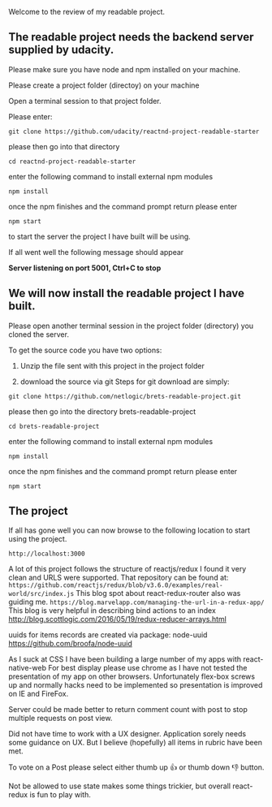 Welcome to the review of my readable project.

## The readable project needs the backend server supplied by udacity.

Please make sure you have node and npm installed on your machine.

Please create a project folder (directoy) on your machine

Open a terminal session to that project folder.

Please enter:

```git clone https://github.com/udacity/reactnd-project-readable-starter```

please then go into that directory

```cd reactnd-project-readable-starter```

enter the following command to install external npm modules

```npm install```

once the npm finishes and the command prompt return please enter

```npm start```

to start the server the project I have built will be using.

If all went well the following message should appear

__Server listening on port 5001, Ctrl+C to stop__

## We will now install the readable project I have built.


Please open another terminal session in the project folder (directory) you
cloned the server.

To get the source code you have two options:

1. Unzip the file sent with this project in the project folder

2. download the source via git
  Steps for git download are simply:

  ```git clone https://github.com/netlogic/brets-readable-project.git```

please then go into the directory brets-readable-project

```cd brets-readable-project```

enter the following command to install external npm modules

```npm install```

once the npm finishes and the command prompt return please enter

```npm start```

## The project
If all has gone well you can now browse to the following location
to start using the project.

```http://localhost:3000```


A lot of this project follows the structure of reactjs/redux
I found it very clean and URLS were supported.
That repository can be found at:
```https://github.com/reactjs/redux/blob/v3.6.0/examples/real-world/src/index.js```
This blog spot about react-redux-router also was guiding me.
```https://blog.marvelapp.com/managing-the-url-in-a-redux-app/```
This blog is very helpful in describing bind actions to an index
http://blog.scottlogic.com/2016/05/19/redux-reducer-arrays.html


uuids for items records are created via package:
node-uuid https://github.com/broofa/node-uuid

 As I suck at CSS I have been building a large number of my apps with react-native-web
 For best display please use chrome as I have not tested the presentation of
 my app on other browsers.  Unfortunately flex-box screws up and normally
 hacks need to be implemented so presentation is improved on IE and FireFox.

Server could be made better to return comment count with post to stop multiple requests on post view.

Did not have time to work with a UX designer.  Application sorely needs some guidance on UX.
But I believe (hopefully) all items in rubric have been met.

To vote on a Post please select either thumb up 👍 or thumb down 👎 button.

Not be allowed to use state makes some things trickier, but overall react-redux is fun to play with.





